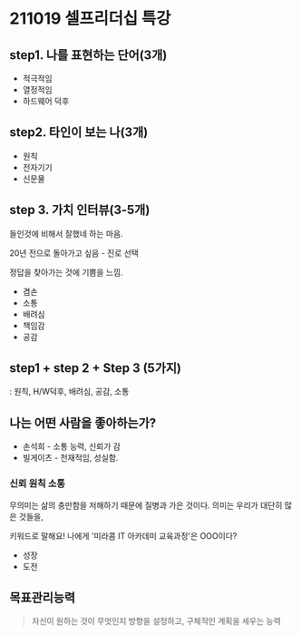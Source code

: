 # 211019 셀프리더십 특강

## step1. 나를 표현하는 단어(3개)

- 적극적임
- 열정적임
- 하드웨어 덕후

## step2. 타인이 보는 나(3개)

- 원칙 
- 전자기기
- 신문물

## step 3. 가치 인터뷰(3-5개)

들인것에 비해서 잘했네 하는 마음.

20년 전으로 돌아가고 싶음 - 진로 선택

정답을 찾아가는 것에 기쁨을 느낌.

- 겸손
- 소통
- 배려심
- 책임감
- 공감

## step1 + step 2 + Step 3 (5가지) 

: 원칙, H/W덕후, 배려심, 공감, 소통

 ## 나는 어떤 사람을 좋아하는가?

- 손석희 - 소통 능력, 신뢰가 감
- 빌게이츠 - 천재적임, 성실함.

### 신뢰 원칙 소통 



무의미는 삶의 충만함을 저해하기 때문에 질병과 가은 것이다. 의미는 우리가 대단히 많은 것들을, 

키워드로 말해요! 나에게 '미라콤 IT 아카데미 교육과정'은 OOO이다?

- 성장
- 도전

## 목표관리능력

> 자신이 원하는 것이 무엇인지 방향을 설정하고, 구체적인 계획을 세우는 능력







